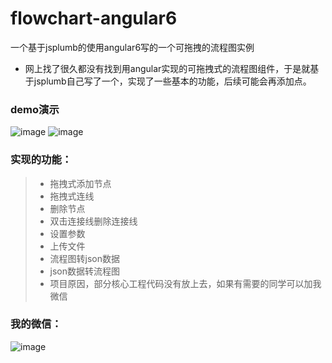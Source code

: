 # flowchart-angular6
一个基于jsplumb的使用angular6写的一个可拖拽的流程图实例

* 网上找了很久都没有找到用angular实现的可拖拽式的流程图组件，于是就基于jsplumb自己写了一个，实现了一些基本的功能，后续可能会再添加点。

### demo演示
![image](https://github.com/DesignHhuang/flowchart-angular6/blob/master/src/assets/image/yanshi.gif)
![image](https://github.com/DesignHhuang/flowchart-angular6/blob/master/src/assets/image/yanshi2.gif)


### 实现的功能：
> * 拖拽式添加节点
> * 拖拽式连线
> * 删除节点
> * 双击连接线删除连接线
> * 设置参数
> * 上传文件
> * 流程图转json数据
> * json数据转流程图
> * 项目原因，部分核心工程代码没有放上去，如果有需要的同学可以加我微信

### 我的微信：
![image](https://github.com/DesignHhuang/flowchart-angular6/blob/master/src/assets/image/hlm.jpg)


